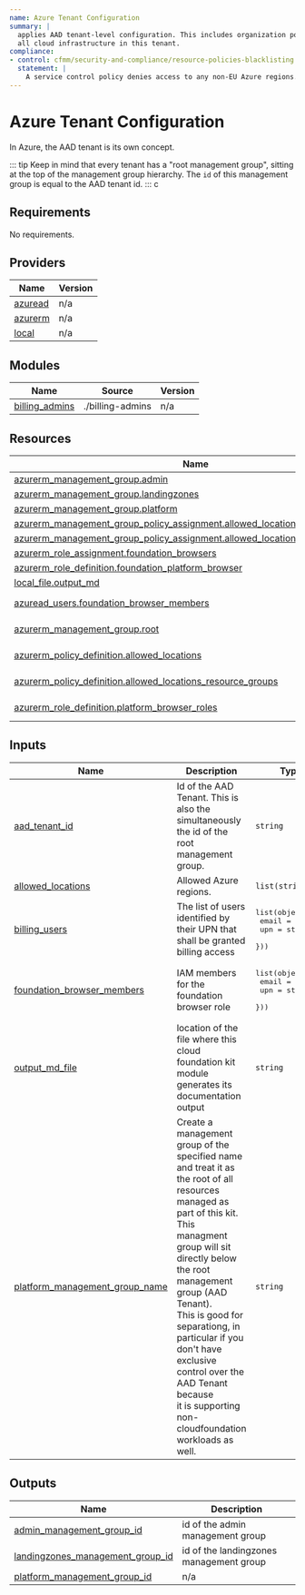 ```yaml
---
name: Azure Tenant Configuration
summary: |
  applies AAD tenant-level configuration. This includes organization policies and other key settings affecting
  all cloud infrastructure in this tenant.
compliance:
- control: cfmm/security-and-compliance/resource-policies-blacklisting
  statement: |
    A service control policy denies access to any non-EU Azure regions.
---
```


# Azure Tenant Configuration

In Azure, the AAD tenant is its own concept.

::: tip
Keep in mind that every tenant has a "root management group", sitting at the top of the management group hierarchy.
The `id` of this management group is equal to the AAD tenant id.
:::
c

<!-- BEGIN_TF_DOCS -->
## Requirements

No requirements.

## Providers

| Name | Version |
|------|---------|
| <a name="provider_azuread"></a> [azuread](#provider\_azuread) | n/a |
| <a name="provider_azurerm"></a> [azurerm](#provider\_azurerm) | n/a |
| <a name="provider_local"></a> [local](#provider\_local) | n/a |

## Modules

| Name | Source | Version |
|------|--------|---------|
| <a name="module_billing_admins"></a> [billing\_admins](#module\_billing\_admins) | ./billing-admins | n/a |

## Resources

| Name | Type |
|------|------|
| [azurerm_management_group.admin](https://registry.terraform.io/providers/hashicorp/azurerm/latest/docs/resources/management_group) | resource |
| [azurerm_management_group.landingzones](https://registry.terraform.io/providers/hashicorp/azurerm/latest/docs/resources/management_group) | resource |
| [azurerm_management_group.platform](https://registry.terraform.io/providers/hashicorp/azurerm/latest/docs/resources/management_group) | resource |
| [azurerm_management_group_policy_assignment.allowed_locations](https://registry.terraform.io/providers/hashicorp/azurerm/latest/docs/resources/management_group_policy_assignment) | resource |
| [azurerm_management_group_policy_assignment.allowed_locations_resource_groups](https://registry.terraform.io/providers/hashicorp/azurerm/latest/docs/resources/management_group_policy_assignment) | resource |
| [azurerm_role_assignment.foundation_browsers](https://registry.terraform.io/providers/hashicorp/azurerm/latest/docs/resources/role_assignment) | resource |
| [azurerm_role_definition.foundation_platform_browser](https://registry.terraform.io/providers/hashicorp/azurerm/latest/docs/resources/role_definition) | resource |
| [local_file.output_md](https://registry.terraform.io/providers/hashicorp/local/latest/docs/resources/file) | resource |
| [azuread_users.foundation_browser_members](https://registry.terraform.io/providers/hashicorp/azuread/latest/docs/data-sources/users) | data source |
| [azurerm_management_group.root](https://registry.terraform.io/providers/hashicorp/azurerm/latest/docs/data-sources/management_group) | data source |
| [azurerm_policy_definition.allowed_locations](https://registry.terraform.io/providers/hashicorp/azurerm/latest/docs/data-sources/policy_definition) | data source |
| [azurerm_policy_definition.allowed_locations_resource_groups](https://registry.terraform.io/providers/hashicorp/azurerm/latest/docs/data-sources/policy_definition) | data source |
| [azurerm_role_definition.platform_browser_roles](https://registry.terraform.io/providers/hashicorp/azurerm/latest/docs/data-sources/role_definition) | data source |

## Inputs

| Name | Description | Type | Default | Required |
|------|-------------|------|---------|:--------:|
| <a name="input_aad_tenant_id"></a> [aad\_tenant\_id](#input\_aad\_tenant\_id) | Id of the AAD Tenant. This is also the simultaneously the id of the root management group. | `string` | n/a | yes |
| <a name="input_allowed_locations"></a> [allowed\_locations](#input\_allowed\_locations) | Allowed Azure regions. | `list(string)` | n/a | yes |
| <a name="input_billing_users"></a> [billing\_users](#input\_billing\_users) | The list of users identified by their UPN that shall be granted billing access | <pre>list(object({<br>    email = string,<br>    upn   = string,<br>  }))</pre> | `[]` | no |
| <a name="input_foundation_browser_members"></a> [foundation\_browser\_members](#input\_foundation\_browser\_members) | IAM members for the foundation browser role | <pre>list(object({<br>    email = string,<br>    upn   = string,<br>  }))</pre> | n/a | yes |
| <a name="input_output_md_file"></a> [output\_md\_file](#input\_output\_md\_file) | location of the file where this cloud foundation kit module generates its documentation output | `string` | n/a | yes |
| <a name="input_platform_management_group_name"></a> [platform\_management\_group\_name](#input\_platform\_management\_group\_name) | Create a management group of the specified name and treat it as the root of all resources managed as part of this kit.<br>    This managment group will sit directly below the root management group (AAD Tenant).<br>    This is good for separationg, in particular if you don't have exclusive control over the AAD Tenant because<br>    it is supporting non-cloudfoundation workloads as well. | `string` | n/a | yes |

## Outputs

| Name | Description |
|------|-------------|
| <a name="output_admin_management_group_id"></a> [admin\_management\_group\_id](#output\_admin\_management\_group\_id) | id of the admin management group |
| <a name="output_landingzones_management_group_id"></a> [landingzones\_management\_group\_id](#output\_landingzones\_management\_group\_id) | id of the landingzones management group |
| <a name="output_platform_management_group_id"></a> [platform\_management\_group\_id](#output\_platform\_management\_group\_id) | n/a |
<!-- END_TF_DOCS -->